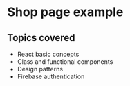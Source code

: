 # Shop page example
## Topics covered
- React basic concepts
- Class and functional components
- Design patterns
- Firebase authentication
